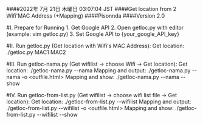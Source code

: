 ####2022年  7月 21日 木曜日 03:07:04 JST
####Get location from 2 Wifi'MAC Address (+Mapping)
####Pisonnda 
####Version 2.0


#I. Prepare for Running
	1. 	Get Google API
	2.	Open getloc.py with editor (example: vim getloc.py)
	3. 	Set Google API to {your_google_API_key}


#II. Run getloc.py (Get location with Wifi's MAC Address):
		Get location:		./getloc.py MAC1 MAC2

#III. Run getloc-nama.py (Get wifilist -> choose Wifi -> Get location):
		Get location:		./getloc-nama.py --nama
		Mapping and output: ./getloc-nama.py --nama -o <outfile.html>
		Mapping and show: 	./getloc-nama.py --nama --show

#IV. Run getloc-from-list.py (Get wifilist -> choose wifi list file -> Get location):
		Get location: 		./getloc-from-list.py --wifilist <wifi list file>
		Mapping and output:	./getloc-from-list.py --wifilist <wifi list file> -o <outfile.html>
		Mapping and show:	./getloc-from-list.py --wifilist <wifi list file> --show
